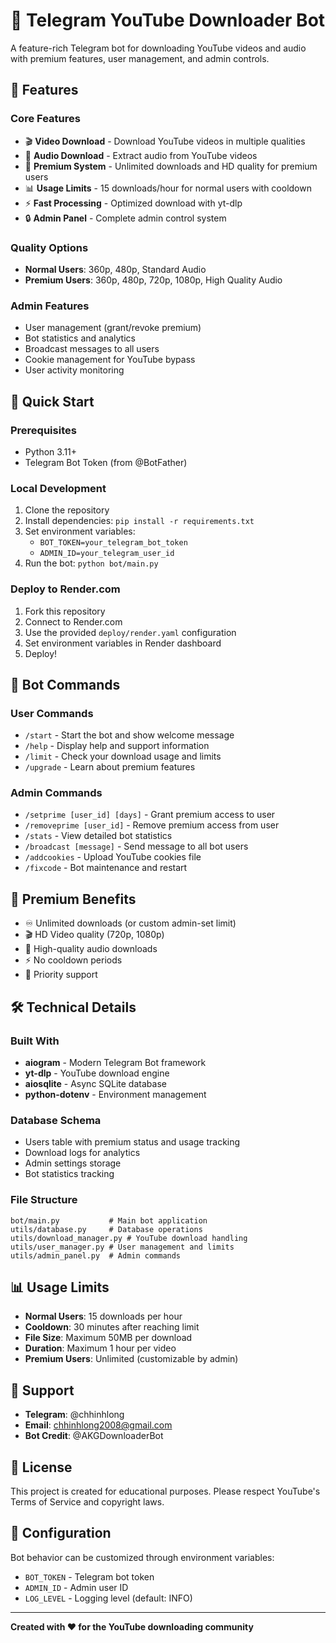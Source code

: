 # 🤖 Telegram YouTube Downloader Bot

A feature-rich Telegram bot for downloading YouTube videos and audio with premium features, user management, and admin controls.

## 🌟 Features

### Core Features
- 🎬 **Video Download** - Download YouTube videos in multiple qualities
- 🎵 **Audio Download** - Extract audio from YouTube videos
- 👑 **Premium System** - Unlimited downloads and HD quality for premium users
- 📊 **Usage Limits** - 15 downloads/hour for normal users with cooldown
- ⚡ **Fast Processing** - Optimized download with yt-dlp
- 🔒 **Admin Panel** - Complete admin control system

### Quality Options
- **Normal Users**: 360p, 480p, Standard Audio
- **Premium Users**: 360p, 480p, 720p, 1080p, High Quality Audio

### Admin Features
- User management (grant/revoke premium)
- Bot statistics and analytics
- Broadcast messages to all users
- Cookie management for YouTube bypass
- User activity monitoring

## 🚀 Quick Start

### Prerequisites
- Python 3.11+
- Telegram Bot Token (from @BotFather)

### Local Development
1. Clone the repository
2. Install dependencies: `pip install -r requirements.txt`
3. Set environment variables:
   - `BOT_TOKEN=your_telegram_bot_token`
   - `ADMIN_ID=your_telegram_user_id`
4. Run the bot: `python bot/main.py`

### Deploy to Render.com
1. Fork this repository
2. Connect to Render.com
3. Use the provided `deploy/render.yaml` configuration
4. Set environment variables in Render dashboard
5. Deploy!

## 📱 Bot Commands

### User Commands
- `/start` - Start the bot and show welcome message
- `/help` - Display help and support information
- `/limit` - Check your download usage and limits
- `/upgrade` - Learn about premium features

### Admin Commands
- `/setprime [user_id] [days]` - Grant premium access to user
- `/removeprime [user_id]` - Remove premium access from user
- `/stats` - View detailed bot statistics
- `/broadcast [message]` - Send message to all bot users
- `/addcookies` - Upload YouTube cookies file
- `/fixcode` - Bot maintenance and restart

## 💎 Premium Benefits
- ♾️ Unlimited downloads (or custom admin-set limit)
- 🎬 HD Video quality (720p, 1080p)
- 🎵 High-quality audio downloads
- ⚡ No cooldown periods
- 🚀 Priority support

## 🛠️ Technical Details

### Built With
- **aiogram** - Modern Telegram Bot framework
- **yt-dlp** - YouTube download engine
- **aiosqlite** - Async SQLite database
- **python-dotenv** - Environment management

### Database Schema
- Users table with premium status and usage tracking
- Download logs for analytics
- Admin settings storage
- Bot statistics tracking

### File Structure
```
bot/main.py           # Main bot application
utils/database.py     # Database operations
utils/download_manager.py # YouTube download handling
utils/user_manager.py # User management and limits
utils/admin_panel.py  # Admin commands
```

## 📊 Usage Limits
- **Normal Users**: 15 downloads per hour
- **Cooldown**: 30 minutes after reaching limit
- **File Size**: Maximum 50MB per download
- **Duration**: Maximum 1 hour per video
- **Premium Users**: Unlimited (customizable by admin)

## 🤝 Support
- **Telegram**: @chhinhlong
- **Email**: chhinhlong2008@gmail.com
- **Bot Credit**: @AKGDownloaderBot

## 📜 License
This project is created for educational purposes. Please respect YouTube's Terms of Service and copyright laws.

## 🔧 Configuration
Bot behavior can be customized through environment variables:
- `BOT_TOKEN` - Telegram bot token
- `ADMIN_ID` - Admin user ID
- `LOG_LEVEL` - Logging level (default: INFO)

---

**Created with ❤️ for the YouTube downloading community**